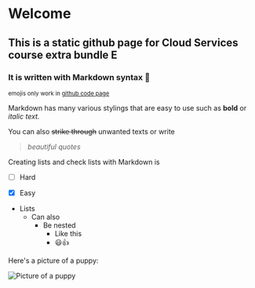# Welcome

## This is a static github page for Cloud Services course extra bundle E

### It is written with Markdown syntax :cowboy_hat_face: 
<sub> emojis only work in [github code page](https://github.com/NikoManni/NikoManni.github.io/blob/main/index.md) </sub>

Markdown has many various stylings that are easy to use such as **bold** or _italic text._

You can also ~~strike through~~ unwanted texts or write
> _beautiful quotes_

<!-- :shushing_face: This is a secret line that won't be rendered on the page  :shushing_face: -->

Creating lists and check lists with Markdown is
- [ ]  Hard
- [x]  Easy


- Lists
  - Can also
    - Be nested
      - Like this 
      - :smiley::+1:

Here's a picture of a puppy:

![Picture of a puppy](https://hips.hearstapps.com/hmg-prod/images/dog-puppy-on-garden-royalty-free-image-1586966191.jpg?crop=0.752xw:1.00xh;0.175xw,0&resize=1200:*)